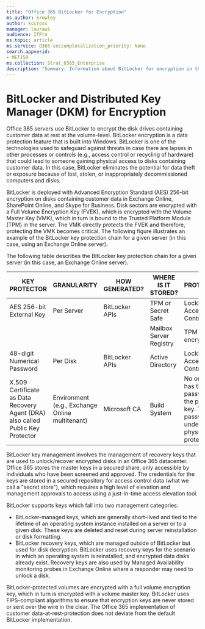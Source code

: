 ```yaml
---
title: "Office 365 BitLocker for Encryption"
ms.author: krowley
author: kccross
manager: laurawi
audience: ITPro
ms.topic: article
ms.service: O365-seccomplocalization_priority: None
search.appverid:
- MET150
ms.collection: Strat_O365_Enterprise
description: "Summary: Information about BitLocker for encryption in the cloud."
---
```


# BitLocker and Distributed Key Manager (DKM) for Encryption
Office 365 servers use BitLocker to encrypt the disk drives containing customer data at rest at the volume-level. BitLocker encryption is a data protection feature that is built into Windows. BitLocker is one of the technologies used to safeguard against threats in case there are lapses in other processes or controls (e.g., access control or recycling of hardware) that could lead to someone gaining physical access to disks containing customer data. In this case, BitLocker eliminates the potential for data theft or exposure because of lost, stolen, or inappropriately decommissioned computers and disks.

BitLocker is deployed with Advanced Encryption Standard (AES) 256-bit encryption on disks containing customer data in Exchange Online, SharePoint Online, and Skype for Business. Disk sectors are encrypted with a Full Volume Encryption Key (FVEK), which is encrypted with the Volume Master Key (VMK), which in turn is bound to the Trusted Platform Module (TPM) in the server. The VMK directly protects the FVEK and therefore, protecting the VMK becomes critical. The following figure illustrates an example of the BitLocker key protection chain for a given server (in this case, using an Exchange Online server).

The following table describes the BitLocker key protection chain for a given server (in this case, an Exchange Online server).

| KEY PROTECTOR | GRANULARITY | HOW GENERATED? | WHERE IS IT STORED? | PROTECTION |
|--------------------------------------------------------------------------------|-------------------------------------------------|----------------|-------------------------|--------------------------------------------------------------------------------------------------|
| AES 256-bit External Key | Per Server | BitLocker APIs | TPM or Secret Safe | Lockbox / Access Control |
|  |  |  | Mailbox Server Registry | TPM encrypted |
| 48-digit Numerical Password | Per Disk | BitLocker APIs | Active Directory | Lockbox / Access Control |
| X.509 Certificate as Data Recovery Agent (DRA) also called Public Key Protector | Environment (e.g., Exchange Online multitenant) | Microsoft CA | Build System | No one user has the full password to the private key. The password is under physical protection. |


BitLocker key management involves the management of recovery keys that are used to unlock/recover encrypted disks in an Office 365 datacenter. Office 365 stores the master keys in a secured share, only accessible by individuals who have been screened and approved. The credentials for the keys are stored in a secured repository for access control data (what we call a "secret store"), which requires a high level of elevation and management approvals to access using a just-in-time access elevation tool.

BitLocker supports keys which fall into two management categories:
- BitLocker-managed keys, which are generally short-lived and tied to the lifetime of an operating system instance installed on a server or to a given disk. These keys are deleted and reset during server reinstallation or disk formatting.
- BitLocker recovery keys, which are managed outside of BitLocker but used for disk decryption. BitLocker uses recovery keys for the scenario in which an operating system is reinstalled, and encrypted data disks already exist. Recovery keys are also used by Managed Availability monitoring probes in Exchange Online where a responder may need to unlock a disk.

BitLocker-protected volumes are encrypted with a full volume encryption key, which in turn is encrypted with a volume master key. BitLocker uses FIPS-compliant algorithms to ensure that encryption keys are never stored or sent over the wire in the clear. The Office 365 implementation of customer data-at-rest-protection does not deviate from the default BitLocker implementation.